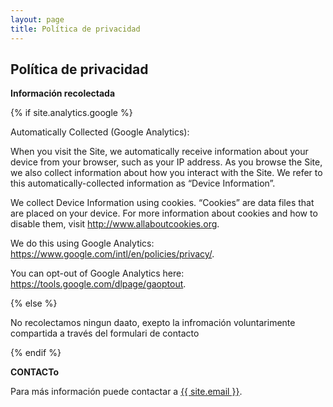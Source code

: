 ```yaml
---
layout: page
title: Política de privacidad
---
```

<div class="col-lg-12 text-center">
	<h2 class="section-heading text-uppercase">Política de privacidad</h2>
</div>


**Información recolectada**

{% if site.analytics.google %}

Automatically Collected (Google Analytics):

When you visit the Site, we automatically receive information about your device from your browser, such as your IP address. As you browse the Site, we also collect information about how you interact with the Site. We refer to this automatically-collected information as “Device Information”.

We collect Device Information using cookies. “Cookies” are data files that are placed on your device. For more information about cookies and how to disable them, visit http://www.allaboutcookies.org.

We do this using Google Analytics: <https://www.google.com/intl/en/policies/privacy/>.

You can opt-out of Google Analytics here: <https://tools.google.com/dlpage/gaoptout>.

{% else %}

No recolectamos ningun daato, exepto la infromación voluntarimente compartida a través del formulari de contacto

{% endif %}


**CONTACTo**

Para más información puede contactar a <a href="mailto:{{ site.email }}">{{ site.email }}</a>.
